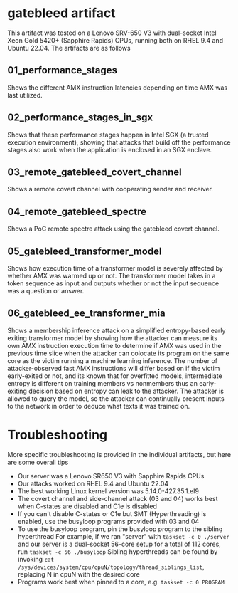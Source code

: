 # gatebleed artifact

This artifact was tested on a Lenovo SRV-650 V3 with dual-socket Intel Xeon Gold 5420+ (Sapphire Rapids) CPUs, running both on RHEL 9.4 and Ubuntu 22.04. The artifacts are as follows

## 01_performance_stages
Shows the different AMX instruction latencies depending on time AMX was last utilized.

## 02_performance_stages_in_sgx
Shows that these performance stages happen in Intel SGX (a trusted execution environment), showing that attacks that build off the performance stages also work when the application is enclosed in an SGX enclave.

## 03_remote_gatebleed_covert_channel
Shows a remote covert channel with cooperating sender and receiver.

## 04_remote_gatebleed_spectre
Shows a PoC remote spectre attack using the gatebleed covert channel. 

## 05_gatebleed_transformer_model
Shows how execution time of a transformer model is severely affected by whether AMX was warmed up or not. The transformer model takes in a token sequence as input and outputs whether or not the input sequence was a question or answer. 

## 06_gatebleed_ee_transformer_mia
Shows a membership inference attack on a simplified entropy-based early exiting transformer model by showing how the attacker can measure its own AMX instruction execution time to determine if AMX was used in the previous time slice when the attacker can colocate its program on the same core as the victim running a machine learning inference. The number of attacker-observed fast AMX instructions will differ based on if the victim early-exited or not, and its known that for overfitted models, intermediate entropy is different on training members vs nonmembers thus an early-exiting decision based on entropy can leak to the attacker. The attacker is allowed to query the model, so the attacker can continually present inputs to the network in order to deduce what texts it was trained on. 

# Troubleshooting
More specific troubleshooting is provided in the individual artifacts, but here are some overall tips

- Our server was a Lenovo SR650 V3 with Sapphire Rapids CPUs
- Our attacks worked on RHEL 9.4 and Ubuntu 22.04
- The best working Linux kernel version was 5.14.0-427.35.1.el9
- The covert channel and side-channel attack (03 and 04) works best when C-states are disabled and C1e is disabled
- If you can't disable C-states or C1e but SMT (Hyperthreading) is enabled, use the busyloop programs provided with 03 and 04
- To use the busyloop program, pin the busyloop program to the sibling hyperthread
For example, if we ran "server" with `taskset -c 0 ./server` and our server is a dual-socket 56-core setup for a total of 112 cores, run `taskset -c 56 ./busyloop` 
Sibling hyperthreads can be found by invoking `cat /sys/devices/system/cpu/cpuN/topology/thread_siblings_list`, replacing N in cpuN with the desired core
- Programs work best when pinned to a core, e.g. `taskset -c 0 PROGRAM`
